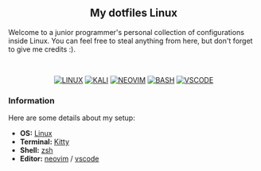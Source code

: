 <p align="center">

<div align="center">

## My dotfiles Linux 

</div>

<spam>
Welcome to a junior programmer's personal collection of configurations inside Linux.
You can feel free to steal anything from here, but don't forget to give me credits :). 
</spam>

</p>

<br>

<div align='center'>

[![LINUX](https://img.shields.io/badge/Linux-2C333E?style=flat-square&logo=linux)](https://)
[![KALI](https://img.shields.io/badge/Kali-2C333E?style=flat-square&logo=kalilinux)](https://)
[![NEOVIM](https://img.shields.io/badge/Neovim-2C333E?style=flat-square&logo=neovim&logoColor=559534)](https://)
[![BASH](https://img.shields.io/badge/PowerShell-2C333E?style=flat-square&logo=gnubash)](https://)
[![VSCODE](https://img.shields.io/badge/VScode-2C333E?style=flat-square&logo=visualstudiocode&logoColor=3CA9F2)](https://)

</div>

### Information

Here are some details about my setup:

*   **OS:** [Linux](https://)
*   **Terminal:** [Kitty](https://)
*   **Shell:** [zsh](https://)
*   **Editor:** [neovim](https://) / [vscode](https://)


